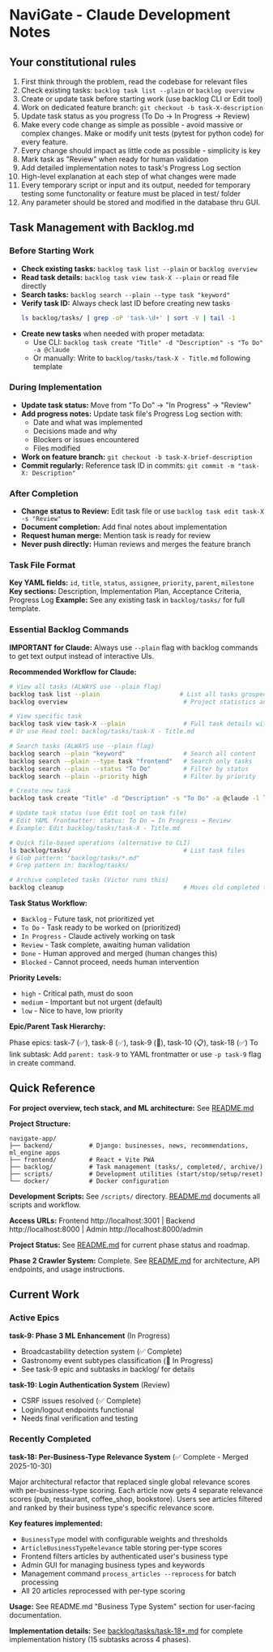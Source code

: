 # NaviGate - Claude Development Notes

## Your constitutional rules

1. First think through the problem, read the codebase for relevant files
2. Check existing tasks: `backlog task list --plain` or `backlog overview`
3. Create or update task before starting work (use backlog CLI or Edit tool)
4. Work on dedicated feature branch: `git checkout -b task-X-description`
5. Update task status as you progress (To Do → In Progress → Review)
6. Make every code change as simple as possible - avoid massive or complex changes. Make or modify unit tests (pytest for python code) for every feature.
7. Every change should impact as little code as possible - simplicity is key
8. Mark task as "Review" when ready for human validation
9. Add detailed implementation notes to task's Progress Log section
10. High-level explanation at each step of what changes were made
11. Every temporary script or input and its output, needed for temporary testing some functonality or feature must be placed in test/ folder
12. Any parameter should be stored and modified in the database thru GUI.

## Task Management with Backlog.md

### Before Starting Work
- **Check existing tasks:** `backlog task list --plain` or `backlog overview`
- **Read task details:** `backlog task view task-X --plain` or read file directly
- **Search tasks:** `backlog search --plain --type task "keyword"`
- **Verify task ID:** Always check last ID before creating new tasks
  ```bash
  ls backlog/tasks/ | grep -oP 'task-\d+' | sort -V | tail -1
  ```
- **Create new tasks** when needed with proper metadata:
  - Use CLI: `backlog task create "Title" -d "Description" -s "To Do" -a @claude`
  - Or manually: Write to `backlog/tasks/task-X - Title.md` following template

### During Implementation
- **Update task status:** Move from "To Do" → "In Progress" → "Review"
- **Add progress notes:** Update task file's Progress Log section with:
  - Date and what was implemented
  - Decisions made and why
  - Blockers or issues encountered
  - Files modified
- **Work on feature branch:** `git checkout -b task-X-brief-description`
- **Commit regularly:** Reference task ID in commits: `git commit -m "task-X: Description"`

### After Completion
- **Change status to Review:** Edit task file or use `backlog task edit task-X -s "Review"`
- **Document completion:** Add final notes about implementation
- **Request human merge:** Mention task is ready for review
- **Never push directly:** Human reviews and merges the feature branch

### Task File Format

**Key YAML fields:** `id`, `title`, `status`, `assignee`, `priority`, `parent`, `milestone`
**Key sections:** Description, Implementation Plan, Acceptance Criteria, Progress Log
**Example:** See any existing task in `backlog/tasks/` for full template.

### Essential Backlog Commands

**IMPORTANT for Claude:** Always use `--plain` flag with backlog commands to get text output instead of interactive UIs.

**Recommended Workflow for Claude:**

```bash
# View all tasks (ALWAYS use --plain flag)
backlog task list --plain                      # List all tasks grouped by status
backlog overview                                # Project statistics and health metrics

# View specific task
backlog task view task-X --plain                # Full task details with formatting
# Or use Read tool: backlog/tasks/task-X - Title.md

# Search tasks (ALWAYS use --plain flag)
backlog search --plain "keyword"                # Search all content
backlog search --plain --type task "frontend"   # Search only tasks
backlog search --plain --status "To Do"         # Filter by status
backlog search --plain --priority high          # Filter by priority

# Create new task
backlog task create "Title" -d "Description" -s "To Do" -a @claude -l label1,label2 -p high

# Update task status (use Edit tool on task file)
# Edit YAML frontmatter: status: To Do → In Progress → Review
# Example: Edit backlog/tasks/task-X - Title.md

# Quick file-based operations (alternative to CLI)
ls backlog/tasks/                               # List task files
# Glob pattern: "backlog/tasks/*.md"
# Grep pattern in: backlog/tasks/

# Archive completed tasks (Victor runs this)
backlog cleanup                                 # Moves old completed tasks to archive
```

**Task Status Workflow:**
- `Backlog` - Future task, not prioritized yet
- `To Do` - Task ready to be worked on (prioritized)
- `In Progress` - Claude actively working on task
- `Review` - Task complete, awaiting human validation
- `Done` - Human approved and merged (human changes this)
- `Blocked` - Cannot proceed, needs human intervention

**Priority Levels:**
- `high` - Critical path, must do soon
- `medium` - Important but not urgent (default)
- `low` - Nice to have, low priority

**Epic/Parent Task Hierarchy:**

Phase epics: task-7 (✅), task-8 (✅), task-9 (🔄), task-10 (📋), task-18 (✅)
To link subtask: Add `parent: task-9` to YAML frontmatter or use `-p task-9` flag in create command.

## Quick Reference

**For project overview, tech stack, and ML architecture:** See [README.md](README.md)

**Project Structure:**
```
navigate-app/
├── backend/          # Django: businesses, news, recommendations, ml_engine apps
├── frontend/         # React + Vite PWA
├── backlog/          # Task management (tasks/, completed/, archive/)
├── scripts/          # Development utilities (start/stop/setup/reset)
└── docker/           # Docker configuration
```

**Development Scripts:** See `/scripts/` directory. [README.md](README.md) documents all scripts and workflow.

**Access URLs:** Frontend http://localhost:3001 | Backend http://localhost:8000 | Admin http://localhost:8000/admin

**Project Status:** See [README.md](README.md) for current phase status and roadmap.

**Phase 2 Crawler System:** Complete. See [README.md](README.md) for architecture, API endpoints, and usage instructions.

## Current Work

### Active Epics

**task-9: Phase 3 ML Enhancement** (In Progress)
- Broadcastability detection system (✅ Complete)
- Gastronomy event subtypes classification (🔄 In Progress)
- See task-9 epic and subtasks in backlog/ for details

**task-19: Login Authentication System** (Review)
- CSRF issues resolved (✅ Complete)
- Login/logout endpoints functional
- Needs final verification and testing

### Recently Completed

**task-18: Per-Business-Type Relevance System** (✅ Complete - Merged 2025-10-30)

Major architectural refactor that replaced single global relevance scores with per-business-type scoring. Each article now gets 4 separate relevance scores (pub, restaurant, coffee_shop, bookstore). Users see articles filtered and ranked by their business type's specific relevance score.

**Key features implemented:**
- `BusinessType` model with configurable weights and thresholds
- `ArticleBusinessTypeRelevance` table storing per-type scores
- Frontend filters articles by authenticated user's business type
- Admin GUI for managing business types and keywords
- Management command `process_articles --reprocess` for batch processing
- All 20 articles reprocessed with per-type scoring

**Usage:** See README.md "Business Type System" section for user-facing documentation.

**Implementation details:** See [backlog/tasks/task-18*.md](backlog/tasks/) for complete implementation history (15 subtasks across 4 phases).